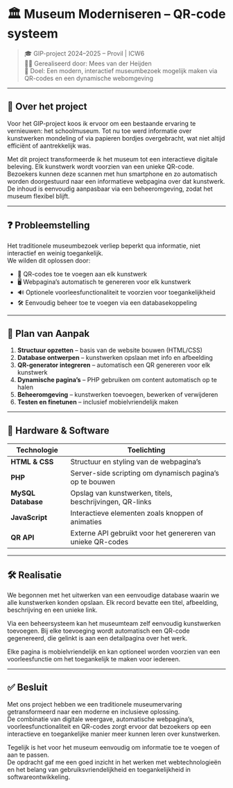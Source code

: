 # 🏛️ Museum Moderniseren – QR-code systeem

> 🎓 GIP-project 2024–2025 – Provil | ICW6  
> 👨‍💻 Gerealiseerd door: Mees van der Heijden  
> 🎯 Doel: Een modern, interactief museumbezoek mogelijk maken via QR-codes en een dynamische webomgeving

---

## 📖 Over het project

Voor het GIP-project koos ik ervoor om een bestaande ervaring te vernieuwen: het schoolmuseum. Tot nu toe werd informatie over kunstwerken mondeling of via papieren bordjes overgebracht, wat niet altijd efficiënt of aantrekkelijk was.

Met dit project transformeerde ik het museum tot een interactieve digitale beleving. Elk kunstwerk wordt voorzien van een unieke QR-code. Bezoekers kunnen deze scannen met hun smartphone en zo automatisch worden doorgestuurd naar een informatieve webpagina over dat kunstwerk. De inhoud is eenvoudig aanpasbaar via een beheeromgeving, zodat het museum flexibel blijft.

---

## ❓ Probleemstelling

Het traditionele museumbezoek verliep beperkt qua informatie, niet interactief en weinig toegankelijk.  
We wilden dit oplossen door:

- 📱 QR-codes toe te voegen aan elk kunstwerk
- 🖥️ Webpagina’s automatisch te genereren voor elk kunstwerk
- 🔊 Optionele voorleesfunctionaliteit te voorzien voor toegankelijkheid
- 🛠️ Eenvoudig beheer toe te voegen via een databasekoppeling

---

## 🧠 Plan van Aanpak

1. **Structuur opzetten** – basis van de website bouwen (HTML/CSS)
2. **Database ontwerpen** – kunstwerken opslaan met info en afbeelding
3. **QR-generator integreren** – automatisch een QR genereren voor elk kunstwerk
4. **Dynamische pagina’s** – PHP gebruiken om content automatisch op te halen
5. **Beheeromgeving** – kunstwerken toevoegen, bewerken of verwijderen
6. **Testen en finetunen** – inclusief mobielvriendelijk maken

---

## 🧰 Hardware & Software

| Technologie        | Toelichting                                                   |
|--------------------|----------------------------------------------------------------|
| **HTML & CSS**     | Structuur en styling van de webpagina’s                        |
| **PHP**            | Server-side scripting om dynamisch pagina’s op te bouwen       |
| **MySQL Database** | Opslag van kunstwerken, titels, beschrijvingen, QR-links       |
| **JavaScript**     | Interactieve elementen zoals knoppen of animaties              |
| **QR API**         | Externe API gebruikt voor het genereren van unieke QR-codes    |

---

## 🛠️ Realisatie

We begonnen met het uitwerken van een eenvoudige database waarin we alle kunstwerken konden opslaan. Elk record bevatte een titel, afbeelding, beschrijving en een unieke link.

Via een beheersysteem kan het museumteam zelf eenvoudig kunstwerken toevoegen. Bij elke toevoeging wordt automatisch een QR-code gegenereerd, die gelinkt is aan een detailpagina over het werk.

Elke pagina is mobielvriendelijk en kan optioneel worden voorzien van een voorleesfunctie om het toegankelijk te maken voor iedereen.

---

## ✅ Besluit

Met ons project hebben we een traditionele museumervaring getransformeerd naar een moderne en inclusieve oplossing.  
De combinatie van digitale weergave, automatische webpagina’s, voorleesfunctionaliteit en QR-codes zorgt ervoor dat bezoekers op een interactieve en toegankelijke manier meer kunnen leren over kunstwerken.

Tegelijk is het voor het museum eenvoudig om informatie toe te voegen of aan te passen.  
De opdracht gaf me een goed inzicht in het werken met webtechnologieën en het belang van gebruiksvriendelijkheid en toegankelijkheid in softwareontwikkeling.
